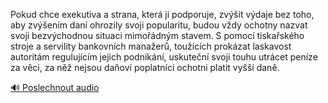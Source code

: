 
Pokud chce exekutiva a strana, která ji podporuje, zvýšit výdaje bez toho, aby zvýšením daní ohrozily svoji popularitu, budou vždy ochotny nazvat svoji bezvýchodnou situaci mimořádným stavem. S pomocí tiskařského stroje a servility bankovních manažerů, toužících prokázat laskavost autoritám regulujícím jejich podnikání, uskuteční svoji touhu utrácet peníze za věci, za něž nejsou daňoví poplatníci ochotni platit vyšší daně.

[🔊 Poslechnout audio](/data/7-paragraphs/audio/chapter_82/para_009-Pokud-chce-exekutiva-a-strana-kter-ji-podporuje.mp3)
